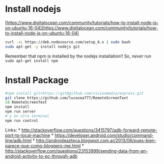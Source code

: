 # Install nodejs
[https://www.digitalocean.com/community/tutorials/how-to-install-node-js-on-ubuntu-16-04](https://www.digitalocean.com/community/tutorials/how-to-install-node-js-on-ubuntu-16-04)

```bash
curl -sL https://deb.nodesource.com/setup_6.x | sudo bash
sudo apt-get -y install nodejs git
```

Remember that npm is installed by the nodejs installation!!
So, _never_ run `sudo apt-get install npm`

# Install Package
```bash
#npm install git+https://git@github.com/visionmedia/express.git
git clone https://github.com/lucasea777/RemoteScreenText
cd RemoteScreenText
npm install
npm run server
# y en otra terminal
npm run control
```

Links:
    * http://stackoverflow.com/questions/3415797/adb-forward-remote-port-to-local-machine
    * https://developer.android.com/studio/command-line/adb.html
    * http://androideazteca.blogspot.com.ar/2013/06/pues-bien-parece-que-como-bloggero-me.html
    * http://stackoverflow.com/questions/23153999/sending-data-from-an-android-activity-to-pc-through-adb
